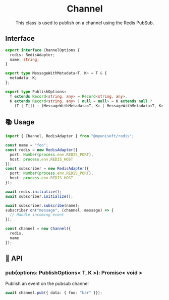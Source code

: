 <h1 align="center">
  Channel
</h1>

<p align="center">
  This class is used to publish on a channel using the Redis PubSub.
</p>

## Interface

```ts
export interface ChannelOptions {
  redis: RedisAdapter;
  name: string;
}

export type MessageWithMetadata<T, K> = T & {
  metadata: K;
};

export type PublishOptions<
  T extends Record<string, any> = Record<string, any>,
  K extends Record<string, any> | null = null> = K extends null ?
    (T | T[]) : (MessageWithMetadata<T, K> | MessageWithMetadata<T, K>[]);
```

## 📚 Usage

```ts
import { Channel, RedisAdapter } from "@myunisoft/redis";

const name = "foo";
const redis = new RedisAdapter({
  port: Number(process.env.REDIS_PORT),
  host: process.env.REDIS_HOST
});
const subscriber = new RedisAdapter({
  port: Number(process.env.REDIS_PORT),
  host: process.env.REDIS_HOST
});

await redis.initialize();
await subscriber.initialize();

await subscriber.subscribe(name);
subscriber.on("message", (channel, message) => {
  // Handle incoming event
});

const channel = new Channel({
  redis,
  name
});
```

## 📜 API

### pub(options: PublishOptions< T, K >): Promise< void >

Publish an event on the pubsub channel

```ts
await channel.pub({ data: { foo: "bar" }});
```
